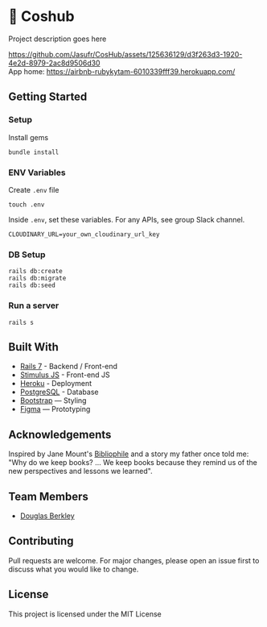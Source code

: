 # 👘 Coshub

Project description goes here

https://github.com/Jasufr/CosHub/assets/125636129/d3f263d3-1920-4e2d-8979-2ac8d9506d30
<br>
App home: https://airbnb-rubykytam-6010339fff39.herokuapp.com/
   

## Getting Started
### Setup

Install gems
```
bundle install
```

### ENV Variables
Create `.env` file
```
touch .env
```
Inside `.env`, set these variables. For any APIs, see group Slack channel.
```
CLOUDINARY_URL=your_own_cloudinary_url_key
```

### DB Setup
```
rails db:create
rails db:migrate
rails db:seed
```

### Run a server
```
rails s
```

## Built With
- [Rails 7](https://guides.rubyonrails.org/) - Backend / Front-end
- [Stimulus JS](https://stimulus.hotwired.dev/) - Front-end JS
- [Heroku](https://heroku.com/) - Deployment
- [PostgreSQL](https://www.postgresql.org/) - Database
- [Bootstrap](https://getbootstrap.com/) — Styling
- [Figma](https://www.figma.com) — Prototyping

## Acknowledgements
Inspired by Jane Mount's [Bibliophile](https://www.amazon.com/Bibliophile-Illustrated-Miscellany-Jane-Mount/dp/1452167230) and a story my father once told me: "Why do we keep books? ... We keep books because they remind us of the new perspectives and lessons we learned".

## Team Members
- [Douglas Berkley](https://www.linkedin.com/in/dougberkley/)

## Contributing
Pull requests are welcome. For major changes, please open an issue first to discuss what you would like to change.

## License
This project is licensed under the MIT License
